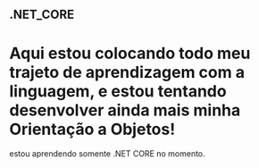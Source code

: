 ## .NET_CORE ##

# Aqui estou colocando todo meu trajeto de aprendizagem com a linguagem, e estou tentando desenvolver ainda mais minha Orientação a Objetos!

estou aprendendo somente .NET CORE no momento.
